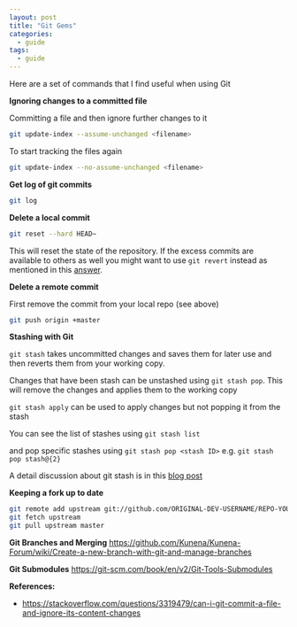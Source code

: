 ```yaml
---
layout: post
title: "Git Gems"
categories:
  - guide
tags:
  - guide
---
```

Here are a set of commands that I find useful when using Git

**Ignoring changes to a committed file**

Committing a file and then ignore further changes to it
```bash
git update-index --assume-unchanged <filename>
```
To start tracking the files again
```bash
git update-index --no-assume-unchanged <filename>
```

**Get log of git commits**
```bash
git log
```
**Delete a local commit**
```bash
git reset --hard HEAD~
```
This will reset the state of the repository. If the excess commits are available to others as well you might want to use `git revert` instead as mentioned in this [answer](https://stackoverflow.com/questions/5097456/throw-away-local-commits-in-git).

**Delete a remote commit**

First remove the commit from your local repo (see above)
```bash
git push origin +master
```

**Stashing with Git**

`git stash` takes uncommitted changes and saves them for later use and then reverts them from your working copy.

Changes that have been stash can be unstashed using `git stash pop`. This will remove the changes and applies them to the working copy

`git stash apply` can be used to apply changes but not popping it from the stash

You can see the list of stashes using `git stash list`

and pop specific stashes using `git stash pop <stash ID>` e.g. `git stash pop stash@{2}`  

A detail discussion about git stash is in this [blog post](https://www.atlassian.com/git/tutorials/saving-changes/git-stash)

**Keeping a fork up to date**
```bash
git remote add upstream git://github.com/ORIGINAL-DEV-USERNAME/REPO-YOU-FORKED-FROM.git
git fetch upstream
git pull upstream master
```

**Git Branches and Merging**
https://github.com/Kunena/Kunena-Forum/wiki/Create-a-new-branch-with-git-and-manage-branches

**Git Submodules**
https://git-scm.com/book/en/v2/Git-Tools-Submodules

**References:**
- https://stackoverflow.com/questions/3319479/can-i-git-commit-a-file-and-ignore-its-content-changes
